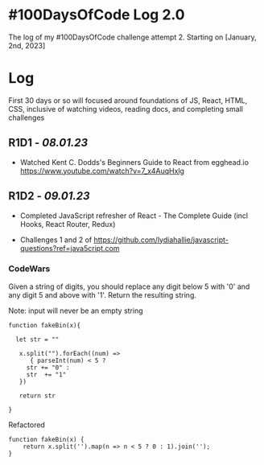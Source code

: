 # #100DaysOfCode Log 2.0

The log of my #100DaysOfCode challenge attempt 2. Starting on [January, 2nd, 2023]

# Log

First 30 days or so will focused around foundations of JS, React, HTML, CSS, inclusive of watching videos, reading docs, and completing small challenges

## R1D1 - *08.01.23*

* Watched Kent C. Dodds's Beginners Guide to React from egghead.io 
https://www.youtube.com/watch?v=7_x4AuqHxlg 

## R1D2 - *09.01.23*

* Completed JavaScript refresher of React - The Complete Guide (incl Hooks, React Router, Redux)

* Challenges 1 and 2 of https://github.com/lydiahallie/javascript-questions?ref=java5cript.com

### CodeWars

Given a string of digits, you should replace any digit below 5 with '0' and any digit 5 and above with '1'. Return the resulting string.

Note: input will never be an empty string

```
function fakeBin(x){
  
  let str = ""
  
   x.split("").forEach((num) => 
      { parseInt(num) < 5 ?
     str += "0" :
     str  += "1"
   })
   
   return str
   
}
```
Refactored

```
function fakeBin(x) {
    return x.split('').map(n => n < 5 ? 0 : 1).join('');
}
```

